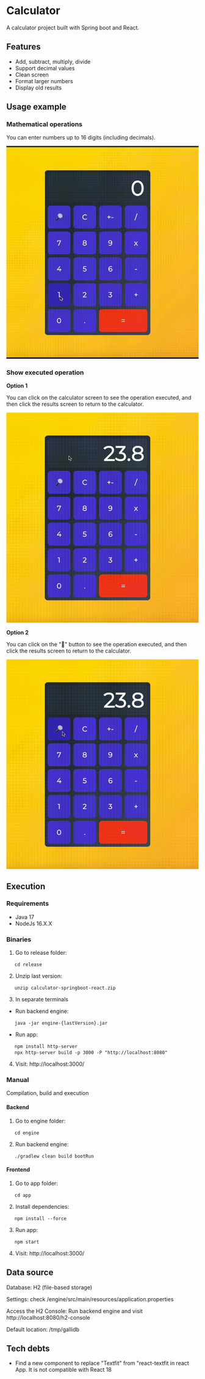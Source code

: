 # Calculator
A calculator project built with Spring boot and React.

## Features
- Add, subtract, multiply, divide
- Support decimal values
- Clean screen
- Format larger numbers
- Display old results

## Usage example

### Mathematical operations

You can enter numbers up to 16 digits (including decimals).

![MathOperations](https://github.com/nanigalli/calculator-springboot-react/blob/tech-debts/docs/calculator.gif?raw=true)


### Show executed operation
**Option 1**

You can click on the calculator screen to see the operation executed, and then click the results screen to return to the calculator.

![AllResultsClickScreen](https://github.com/nanigalli/calculator-springboot-react/blob/tech-debts/docs/allResultsScreen.gif?raw=true)


**Option 2**

You can click on the "🔎" button to see the operation executed, and then click the results screen to return to the calculator.

![AllResultsClickButton](https://github.com/nanigalli/calculator-springboot-react/blob/tech-debts/docs/allResultsButton.gif?raw=true)


## Execution

### Requirements
- Java 17
- NodeJs 16.X.X

### Binaries
1. Go to release folder:
```
   cd release
```
2. Unzip last version:
```
   unzip calculator-springboot-react.zip
```
3. In separate terminals
- Run backend engine:
```
   java -jar engine-{lastVersion}.jar
```
- Run app:
```
   npm install http-server 
   npx http-server build -p 3000 -P "http://localhost:8080"
```
4. Visit: http://localhost:3000/

### Manual 
Compilation, build and execution

#### Backend
1. Go to engine folder:
```
   cd engine
```
2. Run backend engine:
```
   ./gradlew clean build bootRun
```

#### Frontend
1. Go to app folder:
```
   cd app
```
2. Install dependencies:
```
   npm install --force
```
3. Run app:
```
   npm start
```
4. Visit: http://localhost:3000/

## Data source
Database: H2 (file-based storage)

Settings: check /engine/src/main/resources/application.properties

Access the H2 Console: Run backend engine and visit http://localhost:8080/h2-console

Default location: /tmp/gallidb

## Tech debts
- Find a new component to replace "Textfit" from "react-textfit in react App. It is not compatible with React 18
